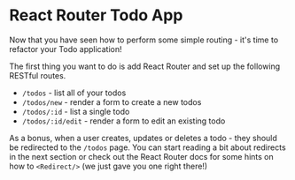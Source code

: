 # React Router Todo App

Now that you have seen how to perform some simple routing - it's time to refactor your Todo application!

The first thing you want to do is add React Router and set up the following RESTful routes.

- `/todos` - list all of your todos
- `/todos/new` - render a form to create a new todos
- `/todos/:id` - list a single todo
- `/todos/:id/edit` - render a form to edit an existing todo

As a bonus, when a user creates, updates or deletes a todo - they should be redirected to the `/todos` page. You can start reading a bit about redirects in the next section or check out the React Router docs for some hints on how to `<Redirect/>` (we just gave you one right there!)

